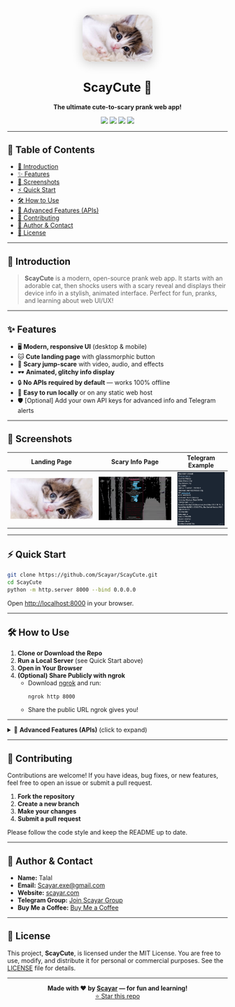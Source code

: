 <!-- HERO SECTION -->
<p align="center">
  <img src="cute-cat.jpg" alt="ScayCute Logo" width="160" style="border-radius: 16px; box-shadow: 0 4px 24px #0003;"/>
</p>

<h1 align="center">ScayCute 🐾</h1>
<p align="center"><b>The ultimate cute-to-scary prank web app!</b></p>
<p align="center">
  <a href="#features"><img src="https://img.shields.io/badge/Features-Modern%20UI-blueviolet?style=for-the-badge&logo=ghost"/></a>
  <a href="#screenshots"><img src="https://img.shields.io/badge/Screenshots-See%20Below-2ea44f?style=for-the-badge&logo=css3"/></a>
  <a href="#license"><img src="https://img.shields.io/badge/License-MIT-blue?style=for-the-badge"/></a>
  <a href="https://github.com/Scayar/ScayCute/stargazers"><img src="https://img.shields.io/github/stars/Scayar/ScayCute?style=for-the-badge"/></a>
</p>

---

## 📑 Table of Contents
- [🚀 Introduction](#-introduction)
- [✨ Features](#-features)
- [📸 Screenshots](#-screenshots)
- [⚡ Quick Start](#-quick-start)
- [🛠️ How to Use](#-how-to-use)
- [🚦 Advanced Features (APIs)](#-advanced-features-apis)
- [🤝 Contributing](#-contributing)
- [👤 Author & Contact](#-author--contact)
- [📄 License](#-license)

---

## 🚀 Introduction

> **ScayCute** is a modern, open-source prank web app. It starts with an adorable cat, then shocks users with a scary reveal and displays their device info in a stylish, animated interface. Perfect for fun, pranks, and learning about web UI/UX!

---

## ✨ Features

- 🖥️ **Modern, responsive UI** (desktop & mobile)
- 🐱 **Cute landing page** with glassmorphic button
- 👻 **Scary jump-scare** with video, audio, and effects
- 🕶️ **Animated, glitchy info display**
- 🔒 **No APIs required by default** — works 100% offline
- 🚀 **Easy to run locally** or on any static web host
- 🛡️ [Optional] Add your own API keys for advanced info and Telegram alerts

---

## 📸 Screenshots

| Landing Page | Scary Info Page | Telegram Example |
|:---:|:---:|:---:|
| ![Landing Page](cat-landing.png) | ![Scary Info Page](scary-info.png) | ![Telegram Example](telegram-example.png) |

---

## ⚡ Quick Start

```bash
git clone https://github.com/Scayar/ScayCute.git
cd ScayCute
python -m http.server 8000 --bind 0.0.0.0
```
Open [http://localhost:8000](http://localhost:8000) in your browser.

---

## 🛠️ How to Use

1. **Clone or Download the Repo**
2. **Run a Local Server** (see Quick Start above)
3. **Open in Your Browser**
4. **(Optional) Share Publicly with ngrok**
   - Download [ngrok](https://ngrok.com/download) and run:
     ```bash
     ngrok http 8000
     ```
   - Share the public URL ngrok gives you!

---

<details>
<summary>🚦 <b>Advanced Features (APIs)</b> (click to expand)</summary>

Want to show real IP/location info or get Telegram alerts?

1. Open `script.js` and fill in your own API keys at the top:
   ```js
   const IPGEOLOCATION_API_KEY = ""; // <-- Put your ipgeolocation.io API key here
   const TELEGRAM_BOT_TOKEN = ""; // <-- Put your Telegram bot token here
   const TELEGRAM_CHAT_ID = ""; // <-- Put your Telegram chat ID here
   ```
2. Save and reload the site. Now advanced info and Telegram alerts will work!

> **Note:** By default, the tool is 100% offline and safe for public use.

</details>

---

## 🤝 Contributing

Contributions are welcome! If you have ideas, bug fixes, or new features, feel free to open an issue or submit a pull request.

1. **Fork the repository**
2. **Create a new branch**
3. **Make your changes**
4. **Submit a pull request**

Please follow the code style and keep the README up to date.

---

## 👤 Author & Contact

- **Name:** Talal
- **Email:** [Scayar.exe@gmail.com](mailto:Scayar.exe@gmail.com)
- **Website:** [scayar.com](https://scayar.com)
- **Telegram Group:** [Join Scayar Group](https://t.me/im_scayar)
- **Buy Me a Coffee:** [Buy Me a Coffee](https://www.buymeacoffee.com/scayar)

---

## 📄 License

This project, **ScayCute**, is licensed under the MIT License. You are free to use, modify, and distribute it for personal or commercial purposes. See the [LICENSE](LICENSE) file for details.

---

<p align="center">
  <b>Made with ❤️ by <a href="https://scayar.me">Scayar</a> — for fun and learning!</b><br/>
  <a href="https://github.com/Scayar/ScayCute/stargazers">⭐ Star this repo</a>
</p>
